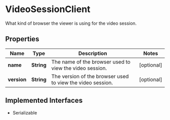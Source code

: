 

# VideoSessionClient

What kind of browser the viewer is using for the video session.
## Properties

Name | Type | Description | Notes
------------ | ------------- | ------------- | -------------
**name** | **String** | The name of the browser used to view the video session. |  [optional]
**version** | **String** | The version of the browser used to view the video session. |  [optional]


## Implemented Interfaces

* Serializable


